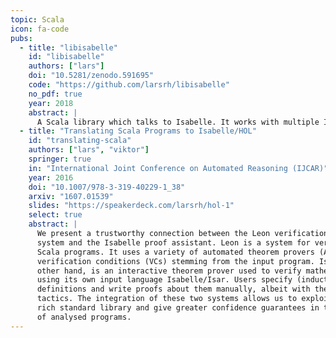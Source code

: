 ```yaml
---
topic: Scala
icon: fa-code
pubs:
  - title: "libisabelle"
    id: "libisabelle"
    authors: ["lars"]
    doi: "10.5281/zenodo.591695"
    code: "https://github.com/larsrh/libisabelle"
    no_pdf: true
    year: 2018
    abstract: |
      A Scala library which talks to Isabelle. It works with multiple Isabelle versions. For more information and documentation about the project, visit <a href="/libisabelle/">its website</a>.
  - title: "Translating Scala Programs to Isabelle/HOL"
    id: "translating-scala"
    authors: ["lars", "viktor"]
    springer: true
    in: "International Joint Conference on Automated Reasoning (IJCAR)"
    year: 2016
    doi: "10.1007/978-3-319-40229-1_38"
    arxiv: "1607.01539"
    slides: "https://speakerdeck.com/larsrh/hol-1"
    select: true
    abstract: |
      We present a trustworthy connection between the Leon verification
      system and the Isabelle proof assistant. Leon is a system for verifying functional
      Scala programs. It uses a variety of automated theorem provers (ATPs) to check
      verification conditions (VCs) stemming from the input program. Isabelle, on the
      other hand, is an interactive theorem prover used to verify mathematical specifications
      using its own input language Isabelle/Isar. Users specify (inductive)
      definitions and write proofs about them manually, albeit with the help of semiautomated
      tactics. The integration of these two systems allows us to exploit Isabelle’s
      rich standard library and give greater confidence guarantees in the correctness
      of analysed programs.
---
```


